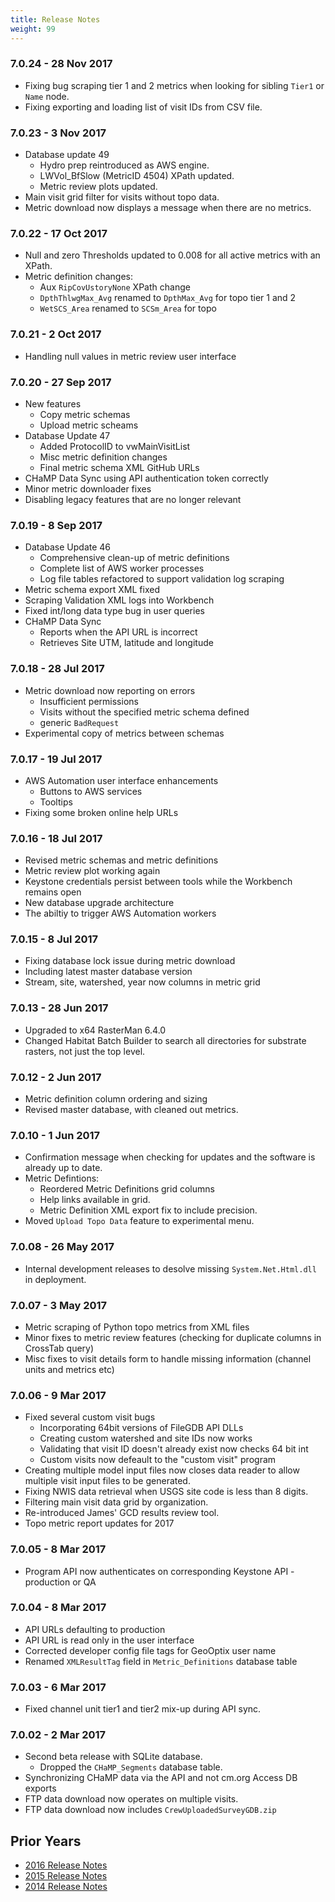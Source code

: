 ```yaml
---
title: Release Notes
weight: 99
---
```


### 7.0.24 - 28 Nov 2017

* Fixing bug scraping tier 1 and 2 metrics when looking for sibling `Tier1` or `Name` node.
* Fixing exporting and loading list of visit IDs from CSV file.

### 7.0.23 - 3 Nov 2017

* Database update 49
  * Hydro prep reintroduced as AWS engine.
  * LWVol_BfSlow (MetricID 4504) XPath updated.
  * Metric review plots updated.
* Main visit grid filter for visits without topo data.
* Metric download now displays a message when there are no metrics.

### 7.0.22 - 17 Oct 2017

* Null and zero Thresholds updated to 0.008 for all active metrics with an XPath.
* Metric definition changes:
    * Aux `RipCovUstoryNone` XPath change
    * `DpthThlwgMax_Avg` renamed to `DpthMax_Avg` for topo tier 1 and 2
    * `WetSCS_Area` renamed to `SCSm_Area` for topo

### 7.0.21 - 2 Oct 2017

* Handling null values in metric review user interface

### 7.0.20 - 27 Sep 2017

* New features
    * Copy metric schemas
    * Upload metric scheams
* Database Update 47
  * Added ProtocolID to vwMainVisitList
  * Misc metric definition changes
  * Final metric schema XML GitHub URLs
* CHaMP Data Sync using API authentication token correctly
* Minor metric downloader fixes
* Disabling legacy features that are no longer relevant

### 7.0.19 - 8 Sep 2017

* Database Update 46
  * Comprehensive clean-up of metric definitions
  * Complete list of AWS worker processes
  * Log file tables refactored to support validation log scraping
* Metric schema export XML fixed
* Scraping Validation XML logs into Workbench
* Fixed int/long data type bug in user queries
* CHaMP Data Sync
    * Reports when the API URL is incorrect
    * Retrieves Site UTM, latitude and longitude

### 7.0.18 - 28 Jul 2017

* Metric download now reporting on errors
  * Insufficient permissions
  * Visits without the specified metric schema defined
  * generic `BadRequest`
* Experimental copy of metrics between schemas

### 7.0.17 - 19 Jul 2017

* AWS Automation user interface enhancements
  * Buttons to AWS services
  * Tooltips
* Fixing some broken online help URLs

### 7.0.16 - 18 Jul 2017

* Revised metric schemas and metric definitions 
* Metric review plot working again
* Keystone credentials persist between tools while the Workbench remains open
* New database upgrade architecture
* The abiltiy to trigger AWS Automation workers

### 7.0.15 - 8 Jul 2017

* Fixing database lock issue during metric download
* Including latest master database version
* Stream, site, watershed, year now columns in metric grid

### 7.0.13 - 28 Jun 2017

* Upgraded to x64 RasterMan 6.4.0
* Changed Habitat Batch Builder to search all directories for substrate rasters, not just the top level.

### 7.0.12 - 2 Jun 2017

* Metric definition column ordering and sizing
* Revised master database, with cleaned out metrics.

### 7.0.10 - 1 Jun 2017

* Confirmation message when checking for updates and the software is already up to date.
* Metric Defintions:
  * Reordered Metric Definitions grid columns
  * Help links available in grid.
  * Metric Definition XML export fix to include precision.
* Moved `Upload Topo Data` feature to experimental menu.

### 7.0.08 - 26 May 2017

* Internal development releases to desolve missing `System.Net.Html.dll` in deployment.

### 7.0.07 - 3 May 2017

* Metric scraping of Python topo metrics from XML files
* Minor fixes to metric review features (checking for duplicate columns in CrossTab query)
* Misc fixes to visit details form to handle missing information (channel units and metrics etc)

### 7.0.06 - 9 Mar 2017

* Fixed several custom visit bugs
    * Incorporating 64bit versions of FileGDB API DLLs
    * Creating custom watershed and site IDs now works
    * Validating that visit ID doesn't already exist now checks 64 bit int
    * Custom visits now defeault to the "custom visit" program
* Creating multiple model input files now closes data reader to allow multiple visit input files to be generated.
* Fixing NWIS data retrieval when USGS site code is less than 8 digits.
* Filtering main visit data grid by organization.
* Re-introduced James' GCD results review tool.
* Topo metric report updates for 2017

### 7.0.05 - 8 Mar 2017

* Program API now authenticates on corresponding Keystone API - production or QA

### 7.0.04 - 8 Mar 2017

* API URLs defaulting to production
* API URL is read only in the user interface
* Corrected developer config file tags for GeoOptix user name
* Renamed `XMLResultTag` field in `Metric_Definitions` database table

### 7.0.03 - 6 Mar 2017

* Fixed channel unit tier1 and tier2 mix-up during API sync.

### 7.0.02 - 2 Mar 2017

* Second beta release with SQLite database.
    * Dropped the `CHaMP_Segments` database table.
* Synchronizing CHaMP data via the API and not cm.org Access DB exports
* FTP data download now operates on multiple visits.
* FTP data download now includes `CrewUploadedSurveyGDB.zip`

## Prior Years

* [2016 Release Notes]({{site.url}}/changelog/release_notes_2016.html)
* [2015 Release Notes]({{site.url}}/changelog/release_notes_2015.html)
* [2014 Release Notes]({{site.url}}/changelog/release_notes_2014.html)
